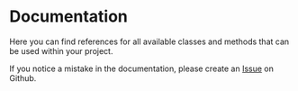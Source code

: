# Documentation

Here you can find references for all available classes and methods that can be used within your project.

If you notice a mistake in the documentation, please create an [Issue](https://github.com/palmmc/Peanut-Framework/issues) on Github.
